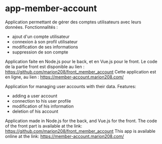 # app-member-account

Application permettant de gérer des comptes utilisateurs avec leurs données. Fonctionnalités :
- ajout d'un compte utilisateur
- connexion à son profil utilisateur
- modification de ses informations
- suppression de son compte

Application faite en Node.js pour le back, et en Vue.js pour le front.
Le code de la partie front est disponible au lien : https://github.com/marion208/front_member_account
Cette application est en ligne, au lien : https://member-account.marion208.com/

Application for managing user accounts with their data. Features:
- adding a user account
- connection to his user profile
- modification of his information
- deletion of his account

Application made in Node.js for the back, and Vue.js for the front.
The code of the front part is available at the link: https://github.com/marion208/front_member_account
This app is available online at the link: https://member-account.marion208.com/
